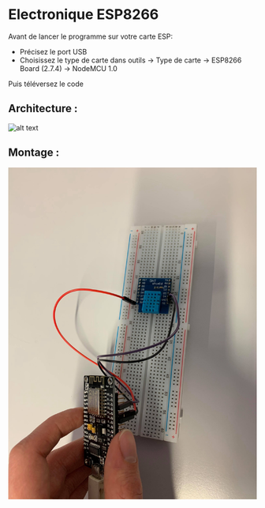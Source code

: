 # Electronique ESP8266

Avant de lancer le programme sur votre carte ESP:
- Précisez le port USB
- Choisissez le type de carte dans outils -> Type de carte -> ESP8266 Board (2.7.4) -> NodeMCU 1.0
 
Puis téléversez le code

## Architecture :
 ![alt text](https://github.com/dmytrolutsyk/Electronique/blob/master/Image1.jpg) 

## Montage :

 ![alt text](https://github.com/dmytrolutsyk/Electronique/blob/master/Montage_capteur_temp.jpg) 
